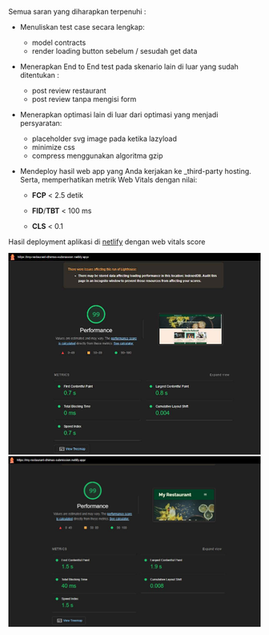 Semua saran yang diharapkan terpenuhi :


- Menuliskan test case secara lengkap:
	- model contracts
	- render loading button sebelum / sesudah get data

- Menerapkan End to End test pada skenario lain di luar yang sudah ditentukan :
	- post review restaurant
	- post review tanpa mengisi form
- Menerapkan optimasi lain di luar dari optimasi yang menjadi persyaratan:
	- placeholder svg image pada ketika lazyload
	- minimize css
	- compress menggunakan algoritma gzip

- Mendeploy hasil web app yang Anda kerjakan ke _third-party hosting. Serta, memperhatikan metrik Web Vitals dengan nilai:

	-  **FCP** < 2.5 detik

	-  **FID**/**TBT** < 100 ms

	-  **CLS** < 0.1

Hasil deployment aplikasi di [netlify](https://my-restaurant-dhimas-submission.netlify.app/) dengan web vitals score


![dekstop performance score](/reports/dekstop-performance.jpg)
![mobile performance score](reports/mobile-performance.jpg)